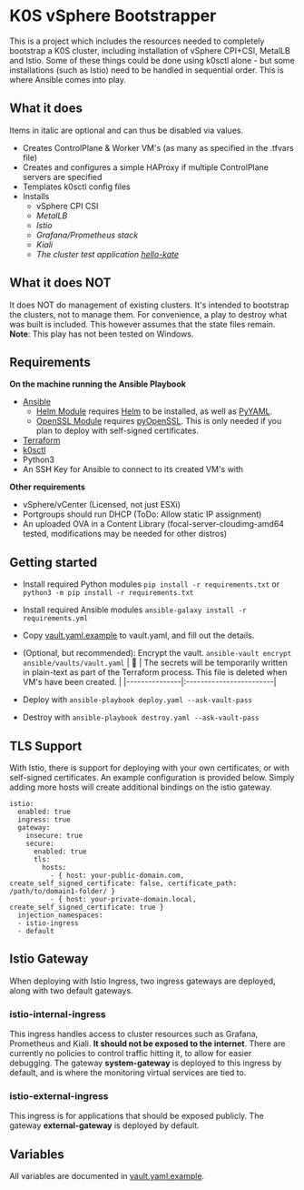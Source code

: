 # K0S vSphere Bootstrapper

This is a project which includes the resources needed to completely bootstrap a K0S cluster, including installation of vSphere CPI+CSI, MetalLB and Istio.
Some of these things could be done using k0sctl alone - but some installations (such as Istio) need to be handled in sequential order. This is where Ansible comes into play.

## What it does
Items in italic are optional and can thus be disabled via values.

- Creates ControlPlane & Worker VM's (as many as specified in the .tfvars file)
- Creates and configures a simple HAProxy if multiple ControlPlane servers are specified
- Templates k0sctl config files
- Installs
  - vSphere CPI CSI
  - *MetalLB*
  - *Istio*
  - *Grafana/Prometheus stack*
  - *Kiali*
  - *The cluster test application [hello-kate](https://github.com/CmdrSharp/hello-kate)*

## What it does NOT

It does NOT do management of existing clusters. It's intended to bootstrap the clusters, not to manage them. For convenience, a play to destroy what was built is included. This however assumes that the state files remain. **Note**: This play has not been tested on Windows.

## Requirements

**On the machine running the Ansible Playbook**
- [Ansible](https://docs.ansible.com/ansible/latest/installation_guide/intro_installation.html)
  - [Helm Module](https://docs.ansible.com/ansible/latest/collections/kubernetes/core/helm_module.html) requires [Helm](https://helm.sh/docs/intro/install/) to be installed, as well as [PyYAML](https://pypi.org/project/PyYAML/).
  - [OpenSSL Module](https://docs.ansible.com/ansible/2.7/modules/openssl_certificate_module.html) requires [pyOpenSSL](https://pypi.org/project/pyOpenSSL/). This is only needed if you plan to deploy with self-signed certificates.
- [Terraform](https://learn.hashicorp.com/tutorials/terraform/install-cli)
- [k0sctl](https://github.com/k0sproject/k0sctl#installation)
- Python3
- An SSH Key for Ansible to connect to its created VM's with

**Other requirements**
- vSphere/vCenter (Licensed, not just ESXi)
- Portgroups should run DHCP (ToDo: Allow static IP assignment)
- An uploaded OVA in a Content Library (focal-server-cloudimg-amd64 tested, modifications may be needed for other distros)

## Getting started
- Install required Python modules `pip install -r requirements.txt` or `python3 -m pip install -r requirements.txt`
- Install required Ansible modules `ansible-galaxy install -r requirements.yml`
- Copy [vault.yaml.example](ansible/vaults/vault.yaml.example) to vault.yaml, and fill out the details.
- (Optional, but recommended): Encrypt the vault. `ansible-vault encrypt ansible/vaults/vault.yaml`
| :memo:        | The secrets will be temporarily written in plain-text as part of the Terraform process. This file is deleted when VM's have been created.       |
|---------------|:------------------------|

- Deploy with `ansible-playbook deploy.yaml --ask-vault-pass`
- Destroy with `ansible-playbook destroy.yaml --ask-vault-pass`

## TLS Support

With Istio, there is support for deploying with your own certificates, or with self-signed certificates. An example configuration is provided below.
Simply adding more hosts will create additional bindings on the istio gateway.

```
istio:
  enabled: true
  ingress: true
  gateway:
    insecure: true
    secure:
      enabled: true
      tls:
        hosts:
          - { host: your-public-domain.com, create_self_signed_certificate: false, certificate_path: /path/to/domain1-folder/ }
          - { host: your-private-domain.local, create_self_signed_certificate: true }
  injection_namespaces:
  - istio-ingress
  - default
```

## Istio Gateway

When deploying with Istio Ingress, two ingress gateways are deployed, along with two default gateways.

### istio-internal-ingress
This ingress handles access to cluster resources such as Grafana, Prometheus and Kiali. **It should not be exposed to the internet**. There are currently no policies to control traffic hitting it, to allow for easier debugging.
The gateway **system-gateway** is deployed to this ingress by default, and is where the monitoring virtual services are tied to.

### istio-external-ingress
This ingress is for applications that should be exposed publicly. The gateway **external-gateway** is deployed by default.
## Variables

All variables are documented in [vault.yaml.example](ansible/vaults/vault.yaml.example).